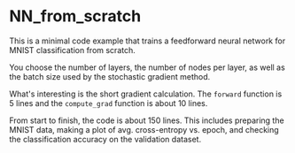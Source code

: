 # NN_from_scratch
This is a minimal code example that trains a feedforward neural network for MNIST classification from scratch.

You choose the number of layers, the number of nodes per layer, as well as the batch size used by the stochastic gradient method.

What's interesting is the short gradient calculation. The `forward` function is 5 lines and the `compute_grad` function is about 10 lines.

From start to finish, the code is about 150 lines. This includes preparing the MNIST data, making a plot of avg. cross-entropy vs. epoch,
and checking the classification accuracy on the validation dataset.


